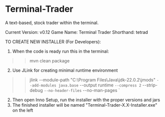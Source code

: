 # Terminal-Trader
A text-based, stock trader within the terminal.

Current Version: v0.12
Game Name: Terminal Trader
Shorthand: tetrad

TO CREATE NEW INSTALLER (For Developers):
1. When the code is ready run this in the terminal:
>>   mvn clean package
2. Use JLink for creating minimal runtime environment
>>   jlink 
>>   --module-path "C:\Program Files\Java\jdk-22.0.2\jmods" `
>>   --add-modules java.base `
>>   --output runtime `
>>   --compress 2 `
>>   --strip-debug `
>>   --no-header-files `
>>   --no-man-pages `
2. Then open Inno Setup, run the installer with the proper versions and jars
3. The finished installer will be named "Terminal-Trader-X.X-Installer.exe" on the left